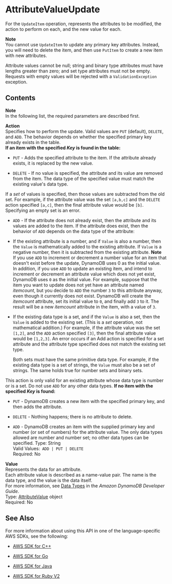 # AttributeValueUpdate<a name="API_AttributeValueUpdate"></a>

For the `UpdateItem` operation, represents the attributes to be modified, the action to perform on each, and the new value for each\.

**Note**  
You cannot use `UpdateItem` to update any primary key attributes\. Instead, you will need to delete the item, and then use `PutItem` to create a new item with new attributes\.

Attribute values cannot be null; string and binary type attributes must have lengths greater than zero; and set type attributes must not be empty\. Requests with empty values will be rejected with a `ValidationException` exception\.

## Contents<a name="API_AttributeValueUpdate_Contents"></a>

**Note**  
In the following list, the required parameters are described first\.

 **Action**   
Specifies how to perform the update\. Valid values are `PUT` \(default\), `DELETE`, and `ADD`\. The behavior depends on whether the specified primary key already exists in the table\.  
 **If an item with the specified *Key* is found in the table:**   

+  `PUT` \- Adds the specified attribute to the item\. If the attribute already exists, it is replaced by the new value\. 

+  `DELETE` \- If no value is specified, the attribute and its value are removed from the item\. The data type of the specified value must match the existing value's data type\.

  If a *set* of values is specified, then those values are subtracted from the old set\. For example, if the attribute value was the set `[a,b,c]` and the `DELETE` action specified `[a,c]`, then the final attribute value would be `[b]`\. Specifying an empty set is an error\.

+  `ADD` \- If the attribute does not already exist, then the attribute and its values are added to the item\. If the attribute does exist, then the behavior of `ADD` depends on the data type of the attribute:

  + If the existing attribute is a number, and if `Value` is also a number, then the `Value` is mathematically added to the existing attribute\. If `Value` is a negative number, then it is subtracted from the existing attribute\.
**Note**  
 If you use `ADD` to increment or decrement a number value for an item that doesn't exist before the update, DynamoDB uses 0 as the initial value\.  
In addition, if you use `ADD` to update an existing item, and intend to increment or decrement an attribute value which does not yet exist, DynamoDB uses `0` as the initial value\. For example, suppose that the item you want to update does not yet have an attribute named *itemcount*, but you decide to `ADD` the number `3` to this attribute anyway, even though it currently does not exist\. DynamoDB will create the *itemcount* attribute, set its initial value to `0`, and finally add `3` to it\. The result will be a new *itemcount* attribute in the item, with a value of `3`\.

  + If the existing data type is a set, and if the `Value` is also a set, then the `Value` is added to the existing set\. \(This is a *set* operation, not mathematical addition\.\) For example, if the attribute value was the set `[1,2]`, and the `ADD` action specified `[3]`, then the final attribute value would be `[1,2,3]`\. An error occurs if an Add action is specified for a set attribute and the attribute type specified does not match the existing set type\. 

    Both sets must have the same primitive data type\. For example, if the existing data type is a set of strings, the `Value` must also be a set of strings\. The same holds true for number sets and binary sets\.

  This action is only valid for an existing attribute whose data type is number or is a set\. Do not use `ADD` for any other data types\.
 **If no item with the specified *Key* is found:**   

+  `PUT` \- DynamoDB creates a new item with the specified primary key, and then adds the attribute\. 

+  `DELETE` \- Nothing happens; there is no attribute to delete\.

+  `ADD` \- DynamoDB creates an item with the supplied primary key and number \(or set of numbers\) for the attribute value\. The only data types allowed are number and number set; no other data types can be specified\.
Type: String  
Valid Values:` ADD | PUT | DELETE`   
Required: No

 **Value**   
Represents the data for an attribute\.  
Each attribute value is described as a name\-value pair\. The name is the data type, and the value is the data itself\.  
For more information, see [Data Types](http://docs.aws.amazon.com/amazondynamodb/latest/developerguide/HowItWorks.NamingRulesDataTypes.html#HowItWorks.DataTypes) in the *Amazon DynamoDB Developer Guide*\.   
Type: [AttributeValue](API_AttributeValue.md) object  
Required: No

## See Also<a name="API_AttributeValueUpdate_SeeAlso"></a>

For more information about using this API in one of the language\-specific AWS SDKs, see the following:

+  [AWS SDK for C\+\+](http://docs.aws.amazon.com/goto/SdkForCpp/dynamodb-2012-08-10/AttributeValueUpdate) 

+  [AWS SDK for Go](http://docs.aws.amazon.com/goto/SdkForGoV1/dynamodb-2012-08-10/AttributeValueUpdate) 

+  [AWS SDK for Java](http://docs.aws.amazon.com/goto/SdkForJava/dynamodb-2012-08-10/AttributeValueUpdate) 

+  [AWS SDK for Ruby V2](http://docs.aws.amazon.com/goto/SdkForRubyV2/dynamodb-2012-08-10/AttributeValueUpdate) 
